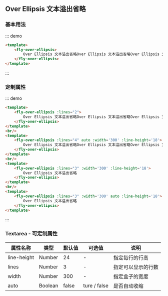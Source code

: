 ## Over Ellipsis 文本溢出省略

### 基本用法

::: demo

```html
<template>
    <fly-over-ellipsis>
        Over Ellipsis 文本溢出省略Over Ellipsis 文本溢出省略Over Ellipsis 文本溢出省略Over Ellipsis 文本溢出省略Over Ellipsis 文本溢出省略Over Ellipsis 文本溢出省略Over Ellipsis 文本溢出省略Over Ellipsis 文本溢出省略Over Ellipsis 文本溢出省略
    </fly-over-ellipsis>
</template>
```
:::

### 定制属性
::: demo

```html
<template>
    <fly-over-ellipsis :lines="2">
        Over Ellipsis 文本溢出省略Over Ellipsis 文本溢出省略Over Ellipsis 文本溢出省略Over Ellipsis 文本溢出省略Over Ellipsis 文本溢出省略Over Ellipsis 文本溢出省略Over Ellipsis 文本溢出省略Over Ellipsis 文本溢出省略Over Ellipsis 文本溢出省略
    </fly-over-ellipsis>
</template>
<br/>
<template>
    <fly-over-ellipsis :lines="4" auto :width='300' :line-height='18'>
        Over Ellipsis 文本溢出省略Over Ellipsis 文本溢出省略Over Ellipsis 文本溢出省略Over Ellipsis 文本溢出省略Over Ellipsis 文本溢出省略Over Ellipsis 文本溢出省略Over Ellipsis 文本溢出省略Over Ellipsis 文本溢出省略Over Ellipsis 文本溢出省略
    </fly-over-ellipsis>
</template>
<br/>
<template>
    <fly-over-ellipsis :lines="3" :width='300' :line-height='18'>
        Over Ellipsis 文本溢出省略
    </fly-over-ellipsis>
</template>
<br/>
<template>
    <fly-over-ellipsis :lines="3" :width='300' auto :line-height='18'>
        Over Ellipsis 文本溢出省略
    </fly-over-ellipsis>
</template>
```
:::

### Textarea - 可定制属性

| 属性名称        | 类型            | 默认值 | 可选值       | 说明                  |
| --------------- | --------------- | ------ | ------------ | --------------------- |
| line-height            | Number          | 24      | -         | 指定每行的行高 |
| lines        | Number         | 3  | -| 指定可以显示的行数        |
| width      | Number          | 300      | -            | 指定盒子的宽度      |
| auto      | Boolean          | false      | ture / false            | 是否自动收缩      |

